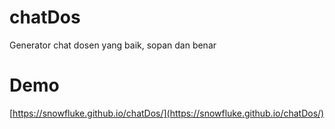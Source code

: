 # chatDos
Generator chat dosen yang baik, sopan dan benar

# Demo
[https://snowfluke.github.io/chatDos/](https://snowfluke.github.io/chatDos/)
